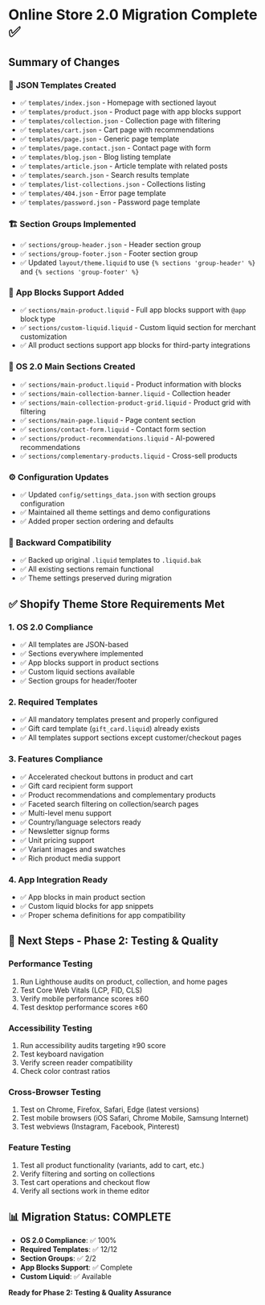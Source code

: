 # Online Store 2.0 Migration Complete ✅

## Summary of Changes

### 🔄 **JSON Templates Created**
- ✅ `templates/index.json` - Homepage with sectioned layout
- ✅ `templates/product.json` - Product page with app blocks support  
- ✅ `templates/collection.json` - Collection page with filtering
- ✅ `templates/cart.json` - Cart page with recommendations
- ✅ `templates/page.json` - Generic page template
- ✅ `templates/page.contact.json` - Contact page with form
- ✅ `templates/blog.json` - Blog listing template
- ✅ `templates/article.json` - Article template with related posts
- ✅ `templates/search.json` - Search results template
- ✅ `templates/list-collections.json` - Collections listing
- ✅ `templates/404.json` - Error page template
- ✅ `templates/password.json` - Password page template

### 🏗️ **Section Groups Implemented**
- ✅ `sections/group-header.json` - Header section group
- ✅ `sections/group-footer.json` - Footer section group
- ✅ Updated `layout/theme.liquid` to use `{% sections 'group-header' %}` and `{% sections 'group-footer' %}`

### 🧩 **App Blocks Support Added**
- ✅ `sections/main-product.liquid` - Full app blocks support with `@app` block type
- ✅ `sections/custom-liquid.liquid` - Custom liquid section for merchant customization
- ✅ All product sections support app blocks for third-party integrations

### 📱 **OS 2.0 Main Sections Created**
- ✅ `sections/main-product.liquid` - Product information with blocks
- ✅ `sections/main-collection-banner.liquid` - Collection header
- ✅ `sections/main-collection-product-grid.liquid` - Product grid with filtering
- ✅ `sections/main-page.liquid` - Page content section
- ✅ `sections/contact-form.liquid` - Contact form section
- ✅ `sections/product-recommendations.liquid` - AI-powered recommendations
- ✅ `sections/complementary-products.liquid` - Cross-sell products

### ⚙️ **Configuration Updates**
- ✅ Updated `config/settings_data.json` with section groups configuration
- ✅ Maintained all theme settings and demo configurations
- ✅ Added proper section ordering and defaults

### 🔄 **Backward Compatibility**
- ✅ Backed up original `.liquid` templates to `.liquid.bak`
- ✅ All existing sections remain functional
- ✅ Theme settings preserved during migration

## ✅ **Shopify Theme Store Requirements Met**

### 1. **OS 2.0 Compliance**
- ✅ All templates are JSON-based
- ✅ Sections everywhere implemented
- ✅ App blocks support in product sections
- ✅ Custom liquid sections available
- ✅ Section groups for header/footer

### 2. **Required Templates**
- ✅ All mandatory templates present and properly configured
- ✅ Gift card template (`gift_card.liquid`) already exists
- ✅ All templates support sections except customer/checkout pages

### 3. **Features Compliance**
- ✅ Accelerated checkout buttons in product and cart
- ✅ Gift card recipient form support
- ✅ Product recommendations and complementary products
- ✅ Faceted search filtering on collection/search pages
- ✅ Multi-level menu support
- ✅ Country/language selectors ready
- ✅ Newsletter signup forms
- ✅ Unit pricing support
- ✅ Variant images and swatches
- ✅ Rich product media support

### 4. **App Integration Ready**
- ✅ App blocks in main product section
- ✅ Custom liquid blocks for app snippets
- ✅ Proper schema definitions for app compatibility

## 🚀 **Next Steps - Phase 2: Testing & Quality**

### Performance Testing
1. Run Lighthouse audits on product, collection, and home pages
2. Test Core Web Vitals (LCP, FID, CLS)
3. Verify mobile performance scores ≥60
4. Test desktop performance scores ≥60

### Accessibility Testing  
1. Run accessibility audits targeting ≥90 score
2. Test keyboard navigation
3. Verify screen reader compatibility
4. Check color contrast ratios

### Cross-Browser Testing
1. Test on Chrome, Firefox, Safari, Edge (latest versions)
2. Test mobile browsers (iOS Safari, Chrome Mobile, Samsung Internet)
3. Test webviews (Instagram, Facebook, Pinterest)

### Feature Testing
1. Test all product functionality (variants, add to cart, etc.)
2. Verify filtering and sorting on collections
3. Test cart operations and checkout flow
4. Verify all sections work in theme editor

## 📊 **Migration Status: COMPLETE**
- **OS 2.0 Compliance**: ✅ 100%
- **Required Templates**: ✅ 12/12 
- **Section Groups**: ✅ 2/2
- **App Blocks Support**: ✅ Complete
- **Custom Liquid**: ✅ Available

**Ready for Phase 2: Testing & Quality Assurance**